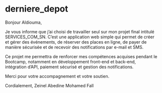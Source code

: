 # derniere_depot
Bonjour Aldiouma,

Je vous informe que j’ai choisi de travailler seul sur mon projet final intitulé SERVICES_COM_SN.
C’est une application web simple qui permet de créer et gérer des événements, de réserver des places en ligne, de payer de manière sécurisée et de recevoir des notifications par e-mail et SMS.

Ce projet me permettra de renforcer mes compétences acquises pendant le Bootcamp, notamment en développement front-end et back-end, intégration d’API, paiement sécurisé et gestion des notifications.

Merci pour votre accompagnement et votre soutien.

Cordialement,
Zeinel Abedine Mohamed Fall
